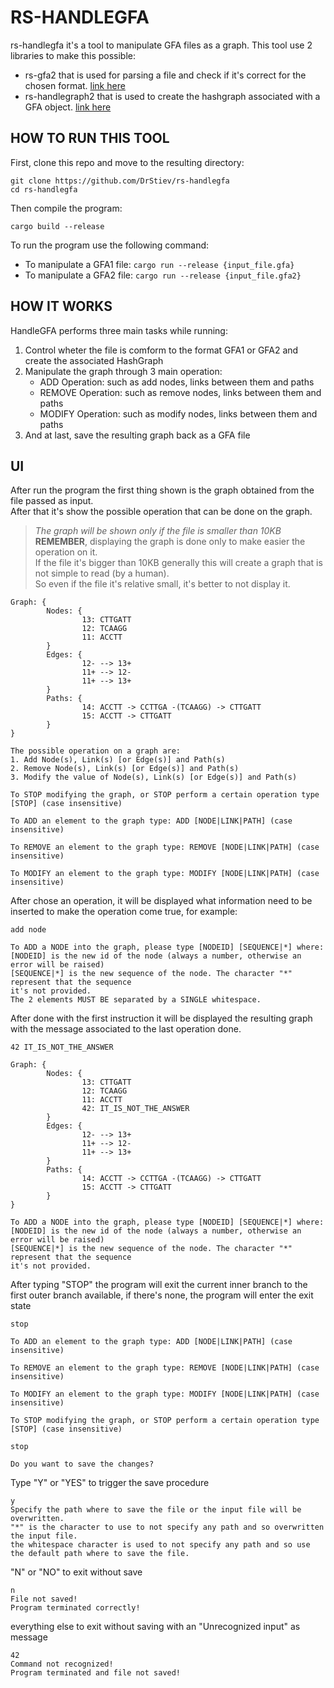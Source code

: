 # RS-HANDLEGFA
rs-handlegfa it's a tool to manipulate GFA files as a graph.
This tool use 2 libraries to make this possible:
- rs-gfa2 that is used for parsing a file and check if it's correct for the chosen format. [link here](https://github.com/DrStiev/rs-gfa2)
- rs-handlegraph2 that is used to create the hashgraph associated with a GFA object. [link here](https://github.com/DrStiev/rs-handlegraph2)

## HOW TO RUN THIS TOOL
First, clone this repo and move to the resulting directory:
```
git clone https://github.com/DrStiev/rs-handlegfa
cd rs-handlegfa
```

Then compile the program:
```
cargo build --release
```

To run the program use the following command:

- To manipulate a GFA1 file: ``` cargo run --release {input_file.gfa} ```
- To manipulate a GFA2 file: ``` cargo run --release {input_file.gfa2} ```

## HOW IT WORKS
HandleGFA performs three main tasks while running: 
1. Control wheter the file is comform to the format GFA1 or GFA2 and create the associated HashGraph
2. Manipulate the graph through 3 main operation:
   - ADD Operation: such as add nodes, links between them and paths
   - REMOVE Operation: such as remove nodes, links between them and paths
   - MODIFY Operation: such as modify nodes, links between them and paths
3. And at last, save the resulting graph back as a GFA file

## UI
After run the program the first thing shown is the graph obtained from the file passed as input.\
After that it's show the possible operation that can be done on the graph.
> *The graph will be shown only if the file is smaller than 10KB*\
**REMEMBER**, displaying the graph is done only to make easier the operation on it.\
If the file it's bigger than 10KB generally this will create a graph that is not simple to read (by a human).\
So even if the file it's relative small, it's better to not display it.

```
Graph: {
        Nodes: {
                13: CTTGATT
                12: TCAAGG
                11: ACCTT
        }
        Edges: {
                12- --> 13+
                11+ --> 12-
                11+ --> 13+
        }
        Paths: {
                14: ACCTT -> CCTTGA -(TCAAGG) -> CTTGATT
                15: ACCTT -> CTTGATT
        }
}

The possible operation on a graph are:
1. Add Node(s), Link(s) [or Edge(s)] and Path(s)
2. Remove Node(s), Link(s) [or Edge(s)] and Path(s)
3. Modify the value of Node(s), Link(s) [or Edge(s)] and Path(s)

To STOP modifying the graph, or STOP perform a certain operation type [STOP] (case insensitive)

To ADD an element to the graph type: ADD [NODE|LINK|PATH] (case insensitive)

To REMOVE an element to the graph type: REMOVE [NODE|LINK|PATH] (case insensitive)

To MODIFY an element to the graph type: MODIFY [NODE|LINK|PATH] (case insensitive)
```
After chose an operation, it will be displayed what information need to be inserted to make the operation come true, for example: 
```
add node

To ADD a NODE into the graph, please type [NODEID] [SEQUENCE|*] where:
[NODEID] is the new id of the node (always a number, otherwise an error will be raised)     
[SEQUENCE|*] is the new sequence of the node. The character "*" represent that the sequence 
it's not provided.
The 2 elements MUST BE separated by a SINGLE whitespace.
```
After done with the first instruction it will be displayed the resulting graph with the message associated to the last operation done.
```
42 IT_IS_NOT_THE_ANSWER

Graph: {
        Nodes: {
                13: CTTGATT
                12: TCAAGG
                11: ACCTT
                42: IT_IS_NOT_THE_ANSWER
        }
        Edges: {
                12- --> 13+
                11+ --> 12-
                11+ --> 13+
        }
        Paths: {
                14: ACCTT -> CCTTGA -(TCAAGG) -> CTTGATT
                15: ACCTT -> CTTGATT
        }
}

To ADD a NODE into the graph, please type [NODEID] [SEQUENCE|*] where:
[NODEID] is the new id of the node (always a number, otherwise an error will be raised)     
[SEQUENCE|*] is the new sequence of the node. The character "*" represent that the sequence 
it's not provided.
```
After typing "STOP" the program will exit the current inner branch to the first outer branch available, if there's none, the program will enter the exit state
```
stop

To ADD an element to the graph type: ADD [NODE|LINK|PATH] (case insensitive)

To REMOVE an element to the graph type: REMOVE [NODE|LINK|PATH] (case insensitive)

To MODIFY an element to the graph type: MODIFY [NODE|LINK|PATH] (case insensitive)

To STOP modifying the graph, or STOP perform a certain operation type [STOP] (case insensitive)

stop

Do you want to save the changes?
``` 
Type "Y" or "YES" to trigger the save procedure 
```
y
Specify the path where to save the file or the input file will be overwritten.
"*" is the character to use to not specify any path and so overwritten the input file.      
the whitespace character is used to not specify any path and so use the default path where to save the file.
```
"N" or "NO" to exit without save
```
n
File not saved!
Program terminated correctly!
```
everything else to exit without saving with an "Unrecognized input" as message
```
42
Command not recognized!
Program terminated and file not saved!
```
